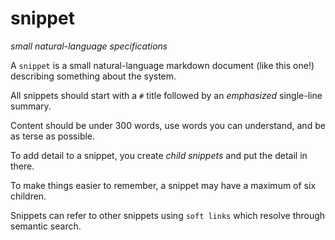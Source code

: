 # snippet
*small natural-language specifications*

A `snippet` is a small natural-language markdown document (like this one!) describing something about the system.

All snippets should start with a `#` title followed by an *emphasized* single-line summary.

Content should be under 300 words, use words you can understand, and be as terse as possible.

To add detail to a snippet, you create *child snippets* and put the detail in there.

To make things easier to remember, a snippet may have a maximum of six children.

Snippets can refer to other snippets using `soft links` which resolve through semantic search.